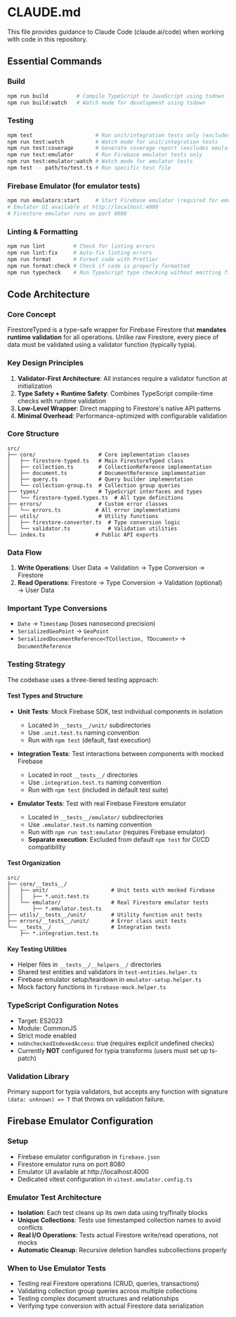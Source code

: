 # CLAUDE.md

This file provides guidance to Claude Code (claude.ai/code) when working with code in this repository.

## Essential Commands

### Build
```bash
npm run build         # Compile TypeScript to JavaScript using tsdown
npm run build:watch   # Watch mode for development using tsdown
```

### Testing
```bash
npm test                    # Run unit/integration tests only (excludes emulator tests)
npm run test:watch          # Watch mode for unit/integration tests
npm run test:coverage       # Generate coverage report (excludes emulator tests)
npm run test:emulator       # Run Firebase emulator tests only
npm run test:emulator:watch # Watch mode for emulator tests
npm test -- path/to/test.ts # Run specific test file
```

### Firebase Emulator (for emulator tests)
```bash
npm run emulators:start     # Start Firebase emulator (required for emulator tests)
# Emulator UI available at http://localhost:4000
# Firestore emulator runs on port 8080
```

### Linting & Formatting
```bash
npm run lint         # Check for linting errors
npm run lint:fix     # Auto-fix linting errors
npm run format       # Format code with Prettier
npm run format:check # Check if code is properly formatted
npm run typecheck    # Run TypeScript type checking without emitting files
```

## Code Architecture

### Core Concept
FirestoreTyped is a type-safe wrapper for Firebase Firestore that **mandates runtime validation** for all operations. Unlike raw Firestore, every piece of data must be validated using a validator function (typically typia).

### Key Design Principles
1. **Validator-First Architecture**: All instances require a validator function at initialization
2. **Type Safety + Runtime Safety**: Combines TypeScript compile-time checks with runtime validation
3. **Low-Level Wrapper**: Direct mapping to Firestore's native API patterns
4. **Minimal Overhead**: Performance-optimized with configurable validation

### Core Structure
```
src/
├── core/                    # Core implementation classes
│   ├── firestore-typed.ts   # Main FirestoreTyped class
│   ├── collection.ts        # CollectionReference implementation
│   ├── document.ts          # DocumentReference implementation
│   ├── query.ts             # Query builder implementation
│   └── collection-group.ts  # Collection group queries
├── types/                   # TypeScript interfaces and types
│   └── firestore-typed.types.ts  # All type definitions
├── errors/                  # Custom error classes
│   └── errors.ts           # All error implementations
├── utils/                   # Utility functions
│   ├── firestore-converter.ts  # Type conversion logic
│   └── validator.ts            # Validation utilities
└── index.ts                # Public API exports
```

### Data Flow
1. **Write Operations**: User Data → Validation → Type Conversion → Firestore
2. **Read Operations**: Firestore → Type Conversion → Validation (optional) → User Data

### Important Type Conversions
- `Date` → `Timestamp` (loses nanosecond precision)
- `SerializedGeoPoint` → `GeoPoint`
- `SerializedDocumentReference<TCollection, TDocument>` → `DocumentReference`

### Testing Strategy
The codebase uses a three-tiered testing approach:

#### Test Types and Structure
- **Unit Tests**: Mock Firebase SDK, test individual components in isolation
  - Located in `__tests__/unit/` subdirectories
  - Use `.unit.test.ts` naming convention
  - Run with `npm test` (default, fast execution)

- **Integration Tests**: Test interactions between components with mocked Firebase
  - Located in root `__tests__/` directories  
  - Use `.integration.test.ts` naming convention
  - Run with `npm test` (included in default test suite)

- **Emulator Tests**: Test with real Firebase Firestore emulator
  - Located in `__tests__/emulator/` subdirectories
  - Use `.emulator.test.ts` naming convention  
  - Run with `npm run test:emulator` (requires Firebase emulator)
  - **Separate execution**: Excluded from default `npm test` for CI/CD compatibility

#### Test Organization
```
src/
├── core/__tests__/
│   ├── unit/                    # Unit tests with mocked Firebase
│   │   ├── *.unit.test.ts
│   └── emulator/                # Real Firestore emulator tests
│       ├── *.emulator.test.ts
├── utils/__tests__/unit/        # Utility function unit tests
├── errors/__tests__/unit/       # Error class unit tests
└── __tests__/                   # Integration tests
    ├── *.integration.test.ts
```

#### Key Testing Utilities
- Helper files in `__tests__/__helpers__/` directories
- Shared test entities and validators in `test-entities.helper.ts`
- Firebase emulator setup/teardown in `emulator-setup.helper.ts`
- Mock factory functions in `firebase-mock.helper.ts`

### TypeScript Configuration Notes
- Target: ES2023
- Module: CommonJS
- Strict mode enabled
- `noUncheckedIndexedAccess`: true (requires explicit undefined checks)
- Currently **NOT** configured for typia transforms (users must set up ts-patch)

### Validation Library
Primary support for typia validators, but accepts any function with signature `(data: unknown) => T` that throws on validation failure.

## Firebase Emulator Configuration

### Setup
- Firebase emulator configuration in `firebase.json`
- Firestore emulator runs on port 8080
- Emulator UI available at http://localhost:4000
- Dedicated vitest configuration in `vitest.emulator.config.ts`

### Emulator Test Architecture
- **Isolation**: Each test cleans up its own data using try/finally blocks
- **Unique Collections**: Tests use timestamped collection names to avoid conflicts
- **Real I/O Operations**: Tests actual Firestore write/read operations, not mocks
- **Automatic Cleanup**: Recursive deletion handles subcollections properly

### When to Use Emulator Tests
- Testing real Firestore operations (CRUD, queries, transactions)
- Validating collection group queries across multiple collections
- Testing complex document structures and relationships
- Verifying type conversion with actual Firestore data serialization